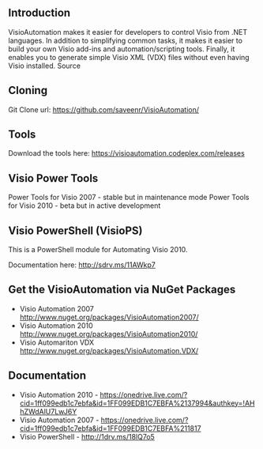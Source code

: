 ## Introduction
VisioAutomation makes it easier for developers to control Visio from .NET languages. In addition to simplifying common tasks, it makes it easier to build your own Visio add-ins and automation/scripting tools. Finally, it enables you to generate simple Visio XML (VDX) files without even having Visio installed.
Source

## Cloning
Git Clone url: https://github.com/saveenr/VisioAutomation/

## Tools

Download the tools here: https://visioautomation.codeplex.com/releases

## Visio Power Tools
Power Tools for Visio 2007 - stable but in maintenance mode
Power Tools for Visio 2010 - beta but in active development

## Visio PowerShell (VisioPS)
This is a PowerShell module for Automating Visio 2010.

Documentation here: http://sdrv.ms/11AWkp7


## Get the VisioAutomation via NuGet Packages
* Visio Automation 2007 http://www.nuget.org/packages/VisioAutomation2007/
* Visio Automation 2010 http://www.nuget.org/packages/VisioAutomation2010/
* Visio Automariton VDX http://www.nuget.org/packages/VisioAutomation.VDX/

## Documentation

* Visio Automation 2010 - https://onedrive.live.com/?cid=1ff099edb1c7ebfa&id=1FF099EDB1C7EBFA%2137994&authkey=!AHhZWdAlU7LwJ6Y
* Visio Automation 2007 - https://onedrive.live.com/?cid=1ff099edb1c7ebfa&id=1FF099EDB1C7EBFA%211817
* Visio PowerShell - http://1drv.ms/18lQ7o5


